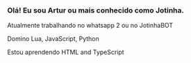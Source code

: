 ### Olá! Eu sou Artur ou mais conhecido como Jotinha.

Atualmente trabalhando no whatsapp 2 ou no JotinhaBOT

Domino Lua, JavaScript, Python

Estou aprendendo HTML and TypeScript
